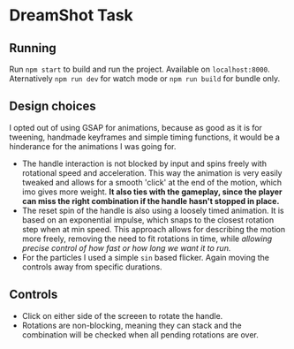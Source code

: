 # DreamShot Task

## Running
Run `npm start` to build and run the project. Available on `localhost:8000`.
Aternatively `npm run dev` for watch mode or `npm run build` for bundle only.

## Design choices
I opted out of using GSAP for animations, because as good as it is for tweening, handmade keyframes and simple timing functions, it would be a hinderance for the animations I was going for.

- The handle interaction is not blocked by input and spins freely with rotational speed and acceleration. This way the animation is very easily tweaked and allows for a smooth 'click' at the end of the motion, which imo gives more weight. **It also ties with the gameplay, since the player can miss the right combination if the handle hasn't stopped in place.**
- The reset spin of the handle is also using a loosely timed animation. It is based on an exponential impulse, which snaps to the closest rotation step when at min speed. This approach allows for describing the motion more freely, removing the need to fit rotations in time, while *allowing precise control of how fast or how long we want it to run.*
- For the particles I used a simple `sin` based flicker. Again moving the controls away from specific durations.

## Controls
- Click on either side of the screeen to rotate the handle.
- Rotations are non-blocking, meaning they can stack and the combination will be checked when all pending rotations are over.
